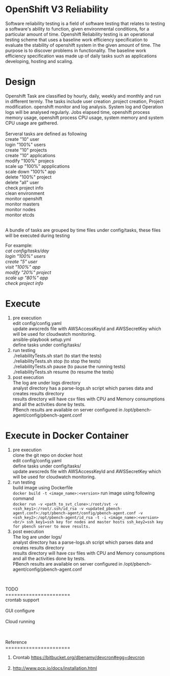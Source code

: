 OpenShift V3 Reliability 
===========================
Software reliability testing is a field of software testing that relates to testing a software's ability to function, given environmental conditions, for a particular amount of time.
Openshift Reliability testing is an operational testing scheme that uses a baseline work efficiency specification to evaluate the stability of openshift system in the given amount of time. The purpose is to discover problems in functionality. The baseline work efficiency specification was made up of daily tasks such as applications developing, hosting and scaling. 
<br/>

Design
===========================
Openshift Task are classified by hourly, daily, weekly and monthly and run in different termly.  The tasks include user creation ,project creation, Project modification. openshift monitor and log analysis. System log and Operation logs will be analysed regularly. Jobs elapsed time, openshift process memory usage, openshift process CPU usage, system memory and system CPU usage are gathered.<br/>
<br/>
Serveral tasks are defined as following<br/>
      create "10" user <br/>
      login "100%" users <br/>
      create "10" projects <br/>
      create "10" applications <br/>
      modify "100%" projecs <br/>
      scale up "100%" appplications <br/>
      scale down "100%" app <br/>
      delete "100%" project <br/>
      delete "all" user <br/>
      check project info <br/>
      clean environment <br/>
      monitor openshift <br/>
      monitor masters <br/>
      monitor nodes <br/>
      monitor etcds <br/>
<br/>

A bundle of tasks are grouped by time files under config/tasks, these files will be executed during testing <br/>

For example:<br/>
*cat config/tasks/day* <br/>
*login "100%" users*<br/>
*create "5" user*<br/>
*visit "100%" app*<br/>
*modify "20%" project*<br/>
*scale up "80%" app*<br/>
*check project info*<br/>

Execute
===========================
1) pre execution<br/>
  edit config/config.yaml <br/>
  update awscreds file with AWSAccessKeyId and AWSSecretKey which will be used for cloudwatch monitoring.</br>
  ansible-playbook setup.yml <br/>
  define tasks under config/tasks/<br/>
2) run testing<br/>
   ./reliabilityTests.sh start (to start the tests)<br/>
   ./reliabilityTests.sh stop (to stop the tests)<br/>
   ./reliabilityTests.sh pause (to pause the running tests)<br/>
   ./reliabilityTests.sh resume (to resume the tests)<br/>
3) post execution<br/>
   The log are under logs directory<br/>
   analyst directory has a parse-logs.sh script which parses data and creates results directory<br/>
   results directory will have csv files with CPU and Memory consumptions and all the activities done by tests.<br/>
   PBench results are available on server configured in /opt/pbench-agent/config/pbench-agent.conf<br/>

Execute in Docker Container
===========================
1) pre execution<br/>
   clone the git repo on docker host<br/>
   edit config/config.yaml <br/>
   define tasks under config/tasks/<br/>
   update awscreds file with AWSAccessKeyId and AWSSecretKey which will be used for cloudwatch monitoring.<br/>
2) run testing<br/>
   build image using Dockerfile<br/> 
   `docker build -t <image_name>:<version>`
   run image using following command<br/>
   `docker run -v <path_to_svt_clone>:/root/svt -v <ssh_key1>:/root/.ssh/id_rsa -v <updated_pbench-agent.conf>:/opt/pbench-agent/config/pbench-agent.conf -v <ssh_key2>:/opt/pbench-agent/id_rsa -t -i <image_name>:<version> <br/>
   ssh_key1=ssh key for nodes and master hosts
   ssh_key2=ssh key for pbench server to move results.`<br/>
3) post execution<br/>
   The log are under logs/<br/>
   analyst directory has a parse-logs.sh script which parses data and creates results directory<br/>
   results directory will have csv files with CPU and Memory consumptions and all the activities done by tests.<br/>
   PBench results are available on server configured in /opt/pbench-agent/config/pbench-agent.conf<br/>
<br/>

TODO<br/>
======================<br/>
crontab support<br/><br/>
GUI configure<br/><br/>
Cloud running<br/><br/>
<br/>

Reference<br/>
======================<br/>
1. Crontab https://bitbucket.org/dbenamy/devcron#egg=devcron<br/><br/>
2. http://www.pcp.io/docs/installation.html<br/><br/>

